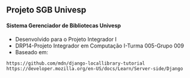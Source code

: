 ## Projeto SGB Univesp

#### Sistema Gerenciador de Bibliotecas Univesp

- Desenvolvido para o Projeto Integrador I
- DRP14-Projeto Integrador em Computação I-Turma 005-Grupo 009
- Baseado em:

```https://github.com/mdn/django-locallibrary-tutorial```
```https://developer.mozilla.org/en-US/docs/Learn/Server-side/Django```

